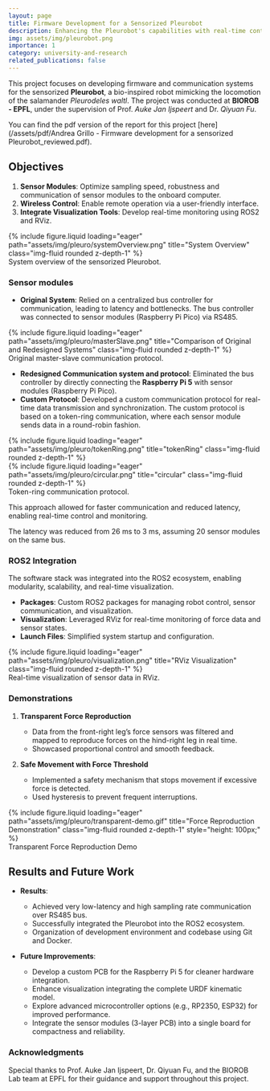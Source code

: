 ```yaml
---
layout: page
title: Firmware Development for a Sensorized Pleurobot
description: Enhancing the Pleurobot's capabilities with real-time control, ROS2 integration, and advanced communication systems.
img: assets/img/pleurobot.png
importance: 1
category: university-and-research
related_publications: false
---
```


This project focuses on developing firmware and communication systems for the sensorized **Pleurobot**, a bio-inspired robot mimicking the locomotion of the salamander _Pleurodeles waltl_. The project was conducted at **BIOROB - EPFL**, under the supervision of Prof. *Auke Jan Ijspeert* and Dr. *Qiyuan Fu*.

You can find the pdf version of the report for this project [here](/assets/pdf/Andrea Grillo - Firmware development for a sensorized Pleurobot_reviewed.pdf).

## Objectives

1. **Sensor Modules**: Optimize sampling speed, robustness and communication of sensor modules to the onboard computer.
2. **Wireless Control**: Enable remote operation via a user-friendly interface.
3. **Integrate Visualization Tools**: Develop real-time monitoring using ROS2 and RViz.

<div class="row justify-content-center">
    <div class="col-sm-6 mt-3 mt-md-0">
        {% include figure.liquid loading="eager" path="assets/img/pleuro/systemOverview.png" title="System Overview" class="img-fluid rounded z-depth-1" %}
    </div>
</div>
<div class="caption">
    System overview of the sensorized Pleurobot.
</div>

### Sensor modules


- **Original System**: Relied on a centralized bus controller for communication, leading to latency and bottlenecks. The bus controller was connected to sensor modules (Raspberry Pi Pico) via RS485.

<div class="row justify-content-center">
    <div class="col-sm-6 mt-3 mt-md-0">
        {% include figure.liquid loading="eager" path="assets/img/pleuro/masterSlave.png" title="Comparison of Original and Redesigned Systems" class="img-fluid rounded z-depth-1" %}
    </div>
</div>
<div class="caption">
    Original master-slave communication protocol.
</div>

- **Redesigned Communication system and protocol**: Eliminated the bus controller by directly connecting the **Raspberry Pi 5** with sensor modules (Raspberry Pi Pico).
- **Custom Protocol**: Developed a custom communication protocol for real-time data transmission and synchronization. The custom protocol is based on a token-ring communication, where each sensor module sends data in a round-robin fashion.

<div class="row justify-content-center">
    <div class="col-sm-6 mt-3 mt-md-0">
        {% include figure.liquid loading="eager" path="assets/img/pleuro/tokenRing.png" title="tokenRing" class="img-fluid rounded z-depth-1" %}
    </div>
</div>
<div class="row justify-content-center">
    <div class="col-sm-6 mt-3 mt-md-0">
        {% include figure.liquid loading="eager" path="assets/img/pleuro/circular.png" title="circular" class="img-fluid rounded z-depth-1" %}
    </div>
</div>
<div class="caption">
    Token-ring communication protocol.
</div>

This approach allowed for faster communication and reduced latency, enabling real-time control and monitoring.

The latency was reduced from 26 ms to 3 ms, assuming 20 sensor modules on the same bus.
### ROS2 Integration

The software stack was integrated into the ROS2 ecosystem, enabling modularity, scalability, and real-time visualization.

- **Packages**: Custom ROS2 packages for managing robot control, sensor communication, and visualization.
- **Visualization**: Leveraged RViz for real-time monitoring of force data and sensor states.
- **Launch Files**: Simplified system startup and configuration.

<div class="row">
    <div class="col-sm mt-3 mt-md-0">
        {% include figure.liquid loading="eager" path="assets/img/pleuro/visualization.png" title="RViz Visualization" class="img-fluid rounded z-depth-1" %}
    </div>
</div>
<div class="caption">
    Real-time visualization of sensor data in RViz.
</div>

### Demonstrations

1. **Transparent Force Reproduction**
    - Data from the front-right leg’s force sensors was filtered and mapped to reproduce forces on the hind-right leg in real time.
    - Showcased proportional control and smooth feedback.

2. **Safe Movement with Force Threshold**
    - Implemented a safety mechanism that stops movement if excessive force is detected.
    - Used hysteresis to prevent frequent interruptions.

<div class="row">
    <div class="col-sm mt-3 mt-md-0">
        {% include figure.liquid loading="eager" path="assets/img/pleuro/transparent-demo.gif" title="Force Reproduction Demonstration" class="img-fluid rounded z-depth-1" style="height: 100px;" %}
    </div>

</div>
<div class="caption">
    Transparent Force Reproduction Demo
</div>

## Results and Future Work

- **Results**:
    - Achieved very low-latency and high sampling rate communication over RS485 bus.
    - Successfully integrated the Pleurobot into the ROS2 ecosystem.
    - Organization of development environment and codebase using Git and Docker.

- **Future Improvements**:
    - Develop a custom PCB for the Raspberry Pi 5 for cleaner hardware integration.
    - Enhance visualization integrating the complete URDF kinematic model.
    - Explore advanced microcontroller options (e.g., RP2350, ESP32) for improved performance.
    - Integrate the sensor modules (3-layer PCB) into a single board for compactness and reliability.

### Acknowledgments

Special thanks to Prof. Auke Jan Ijspeert, Dr. Qiyuan Fu, and the BIOROB Lab team at EPFL for their guidance and support throughout this project.
